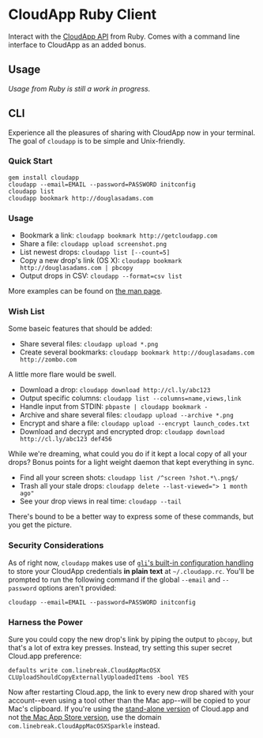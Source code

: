 # CloudApp Ruby Client

Interact with the [CloudApp API][] from Ruby. Comes with a command line
interface to CloudApp as an added bonus.

[cloudapp api]: http://developer.getcloudapp.com


## Usage

_Usage from Ruby is still a work in progress._


## CLI

Experience all the pleasures of sharing with CloudApp now in your terminal. The
goal of `cloudapp` is to be simple and Unix-friendly.

### Quick Start

    gem install cloudapp
    cloudapp --email=EMAIL --password=PASSWORD initconfig
    cloudapp list
    cloudapp bookmark http://douglasadams.com

### Usage

 - Bookmark a link: `cloudapp bookmark http://getcloudapp.com`
 - Share a file: `cloudapp upload screenshot.png`
 - List newest drops: `cloudapp list [--count=5]`
 - Copy a new drop's link (OS X): `cloudapp bookmark http://douglasadams.com | pbcopy`
 - Output drops in CSV: `cloudapp --format=csv list`

More examples can be found on [the man page][man-page].

[man-page]: http://cloudapp.github.com/cloudapp

### Wish List

Some baseic features that should be added:

 - Share several files: `cloudapp upload *.png`
 - Create several bookmarks: `cloudapp bookmark http://douglasadams.com http://zombo.com`

A little more flare would be swell.

 - Download a drop: `cloudapp download http://cl.ly/abc123`
 - Output specific columns: `cloudapp list --columns=name,views,link`
 - Handle input from STDIN: `pbpaste | cloudapp bookmark -`
 - Archive and share several files: `cloudapp upload --archive *.png`
 - Encrypt and share a file: `cloudapp upload --encrypt launch_codes.txt`
 - Download and decrypt and encrypted drop: `cloudapp download http://cl.ly/abc123 def456`

While we're dreaming, what could you do if it kept a local copy of all your
drops? Bonus points for a light weight daemon that kept everything in sync.

 - Find all your screen shots: `cloudapp list /^screen ?shot.*\.png$/`
 - Trash all your stale drops: `cloudapp delete --last-viewed="> 1 month ago"`
 - See your drop views in real time: `cloudapp --tail`

There's bound to be a better way to express some of these commands, but you get
the picture.

### Security Considerations

As of right now, `cloudapp` makes use of
[`gli`'s built-in configuration handling][gli-config] to store your CloudApp
credentials **in plain text** at `~/.cloudapp.rc`. You'll be prompted to run the
following command if the global `--email` and `--password` options aren't
provided:

    cloudapp --email=EMAIL --password=PASSWORD initconfig

[gli-config]: https://github.com/davetron5000/gli/wiki/Config

### Harness the Power

Sure you could copy the new drop's link by piping the output to `pbcopy`, but
that's a lot of extra key presses. Instead, try setting this super secret
Cloud.app preference:

    defaults write com.linebreak.CloudAppMacOSX CLUploadShouldCopyExternallyUploadedItems -bool YES

Now after restarting Cloud.app, the link to every new drop shared with your
account--even using a tool other than the Mac app--will be copied to your Mac's
clipboard. If you're using the [stand-alone version][stand-alone] of Cloud.app
and not [the Mac App Store version][mas], use the domain
`com.linebreak.CloudAppMacOSXSparkle` instead.

[stand-alone]: http://getcloudapp.com/download
[mas]:         http://itunes.apple.com/us/app/cloud/id417602904?mt=12&ls=1
